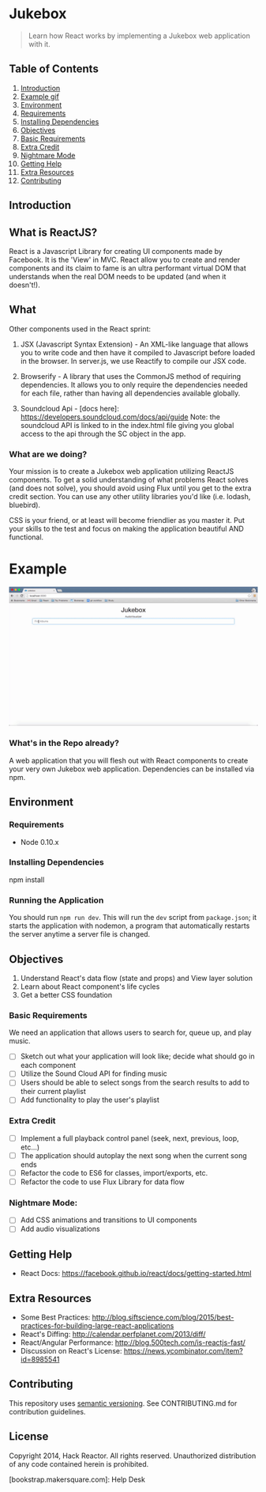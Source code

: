 # Jukebox

> Learn how React works by implementing a Jukebox web application with it.

## Table of Contents

1. [Introduction](#introduction)
1. [Example gif](#example)
1. [Environment](#environment)
  1. [Requirements](#requirements)
  1. [Installing Dependencies](#installing-dependencies)
1. [Objectives](#objectives)
  1. [Basic Requirements](#basic-requirements)
  1. [Extra Credit](#extra-credit)
  1. [Nightmare Mode](#nightmare-mode)
1. [Getting Help](#getting-help)
1. [Extra Resources](#extra-resources)
1. [Contributing](#contributing)

## Introduction

## What is ReactJS?
React is a Javascript Library for creating UI components made by Facebook. It is the 'View' in MVC. React allow you to create and render components and its claim to fame is an ultra performant virtual DOM that understands when the real DOM needs to be updated (and when it doesn't!).

## What
Other components used in the React sprint:

1) JSX (Javascript Syntax Extension) - An XML-like language that allows you to write code and then have it compiled to Javascript before loaded in the browser. In server.js, we use Reactify to compile our JSX code.

2) Browserify - A library that uses the CommonJS method of requiring dependencies. It allows you to only require the dependencies needed for each file, rather than having all dependencies available globally.

3) Soundcloud Api - [docs here]: https://developers.soundcloud.com/docs/api/guide  Note: the soundcloud API is linked to in the index.html file giving you global access to the api through the SC object in the app. 

### What are we doing?

Your mission is to create a Jukebox web application utilizing ReactJS components.
To get a solid understanding of what problems React solves (and does not solve),
you should avoid using Flux until you get to the extra credit section. You can
use any other utility libraries you'd like (i.e. lodash, bluebird).

CSS is your friend, or at least will become friendlier as you master it. Put
your skills to the test and focus on making the application beautiful AND
functional.

# Example
![Alt text](example.gif?raw=true "Example gif of Application")

### What's in the Repo already?

A web application that you will flesh out with React components
to create your very own Jukebox web application. Dependencies can be installed
via npm.

## Environment

### Requirements

  - Node 0.10.x

### Installing Dependencies

npm install

### Running the Application

You should run `npm run dev`. This will run the `dev` script from `package.json`; it starts the application with nodemon, a program that automatically restarts the server anytime a server file is changed.

## Objectives

  1. Understand React's data flow (state and props) and View layer solution
  1. Learn about React component's life cycles
  1. Get a better CSS foundation

### Basic Requirements

We need an application that allows users to search for, queue up, and play music.

  - [ ] Sketch out what your application will look like; decide what should go in each component
  - [ ] Utilize the Sound Cloud API for finding music
  - [ ] Users should be able to select songs from the search results to add to their current playlist
  - [ ] Add functionality to play the user's playlist

### Extra Credit

  - [ ] Implement a full playback control panel (seek, next, previous, loop, etc...)
  - [ ] The application should autoplay the next song when the current song ends
  - [ ] Refactor the code to ES6 for classes, import/exports, etc.
  - [ ] Refactor the code to use Flux Library for data flow

### Nightmare Mode:

  - [ ] Add CSS animations and transitions to UI components
  - [ ] Add audio visualizations

## Getting Help

  - React Docs: https://facebook.github.io/react/docs/getting-started.html

## Extra Resources

  - Some Best Practices: http://blog.siftscience.com/blog/2015/best-practices-for-building-large-react-applications
  - React's Diffing: http://calendar.perfplanet.com/2013/diff/
  - React/Angular Performance: http://blog.500tech.com/is-reactjs-fast/
  - Discussion on React's License: https://news.ycombinator.com/item?id=8985541

## Contributing

This repository uses [semantic versioning][].
See CONTRIBUTING.md for contribution guidelines.

## License

Copyright 2014, Hack Reactor. All rights reserved. Unauthorized distribution of
any code contained herein is prohibited.

[node-inspector]: https://github.com/node-inspector/node-inspector
[semantic versioning]: http://semver.org/spec/v2.0.0.html
[CONTRIBUTING.md]: CONTRIBUTING.md
[bookstrap.makersquare.com]: Help Desk

